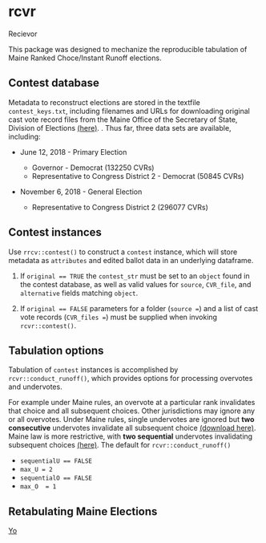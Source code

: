 # rcvr
Recievor

This package was designed to mechanize the reproducible
  tabulation of Maine Ranked Choce/Instant Runoff elections.
  
## Contest database
Metadata to reconstruct elections are stored in the textfile `contest_keys.txt`,
including filenames and URLs for downloading original
cast vote record files from
the Maine Office of the Secretary of State, Division
of Elections [(here)](https://www.maine.gov/sos/cec/elec/results/index.html "Election Results").
.
Thus far, three data sets are available, including:

- June 12, 2018 - Primary Election
  - Governor - Democrat (132250 CVRs)
  - Representative to Congress District 2 - Democrat (50845 CVRs)
  
- November 6, 2018 - General Election
  - Representative to Congress District 2 (296077 CVRs)
  
## Contest instances
Use `rrcv::contest()` to construct a `contest` instance,
which will store metadata as `attributes`
and edited ballot data in an underlying
dataframe.

1. If `original == TRUE` the `contest_str` must be set to an `object`
found in the contest database,
as well as valid values for `source`, `CVR_file`,
and `alternative` fields
matching `object`.

2. If `original == FALSE` parameters for a folder (`source =`)
and a list of cast vote records (`CVR_files =`)
must be supplied when invoking `rcvr::contest()`.

## Tabulation options
Tabulation of `contest` instances is accomplished by `rcvr::conduct_runoff()`,
which provides options for processing
overvotes and undervotes.

For example under Maine rules,
an overvote at a particular rank
invalidates that choice and all subsequent choices.
Other jurisdictions may ignore
any or all overvotes.
Under Maine rules, single
undervotes are ignored but **two consecutive**
undervotes invalidate all subsequent choice [(download here)](https://www.maine.gov/sos/cec/rules/29/250/250c535.docx "29-250 Code of Maine Rules Chapter 535: Rules Governing The Administration of Election Determined By Ranked-Choice Voting").
Maine law is more restrictive,
with **two sequential** undervotes
invalidating subsequent choices
[(here)](http://www.mainelegislature.org/legis/statutes/21-A/title21-Asec723-A.html "Title 21-A M.R.S. S 723-A Determination of winner in election for an office elected by ranked-choice voting").
The default for `rcvr::conduct_runoff()`

- `sequentialU == FALSE`
- `max_U = 2`
- `sequentialO == FALSE`
- `max_O  = 1`

## Retabulating Maine Elections
[Yo](https://drive.google.com/open?id=1aJqReiWc3CzjtriG2pSgGasNcLDK61Ol "Hete")
